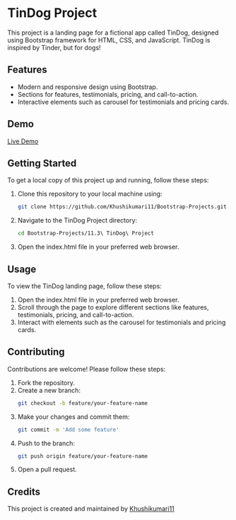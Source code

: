 # TinDog Project

This project is a landing page for a fictional app called TinDog, designed using Bootstrap framework for HTML, CSS, and JavaScript. TinDog is inspired by Tinder, but for dogs!

## **Features**

- Modern and responsive design using Bootstrap.
- Sections for features, testimonials, pricing, and call-to-action.
- Interactive elements such as carousel for testimonials and pricing cards.

## **Demo**

[Live Demo](https://khushikumari11.github.io/Bootstrap-Projects/11.3%20TinDog%20Project/)

## **Getting Started**

To get a local copy of this project up and running, follow these steps:

1. Clone this repository to your local machine using:

   ```bash
   git clone https://github.com/Khushikumari11/Bootstrap-Projects.git

2. Navigate to the TinDog Project directory:

   ```bash
   cd Bootstrap-Projects/11.3\ TinDog\ Project
3. Open the index.html file in your preferred web browser.


## **Usage**

To view the TinDog landing page, follow these steps:

1. Open the index.html file in your preferred web browser.
2. Scroll through the page to explore different sections like features, testimonials, pricing, and call-to-action.
3. Interact with elements such as the carousel for testimonials and pricing cards.

## **Contributing**

Contributions are welcome! Please follow these steps:

1. Fork the repository.
2. Create a new branch:
   ```bash
   git checkout -b feature/your-feature-name
4. Make your changes and commit them:
   ```bash
   git commit -m 'Add some feature'
6. Push to the branch:
   ```bash
   git push origin feature/your-feature-name
8. Open a pull request.

## Credits

This project is created and maintained by [Khushikumari11](https://github.com/Khushikumari11)
